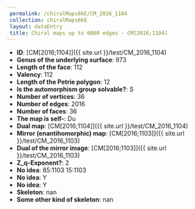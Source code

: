 ```yaml
--- 
 permalink: /chiralMaps6kE/CM_2016_1104 
 collection: chiralMaps6kE
 layout: dataEntry
 title: Chiral maps up to 6000 edges - CM[2016;1104]
---
```


- **ID**: [CM[2016;1104]]({{ site.url }}/test/CM_2016_1104)
- **Genus of the underlying surface**: 973
- **Length of the face**: 112
- **Valency**: 112
- **Length of the Petrie polygon**: 12
- **Is the automorphism group solvable?**: S
- **Number of vertices**: 36
- **Number of edges**: 2016
- **Number of faces**: 36
- **The map is self-**: Du
- **Dual map**: [CM[2016;1104]]({{ site.url }}/test/CM_2016_1104)
- **Mirror (enantihomorphic) map**: [CM[2016;1103]]({{ site.url }}/test/CM_2016_1103)
- **Dual of the mirror image**: [CM[2016;1103]]({{ site.url }}/test/CM_2016_1103)
- **Z_q-Exponent?**: 2
- **No idea**:  85:1103 15:1103
- **No idea**: Y
- **No idea**: Y
- **Skeleton**: nan
- **Some other kind of skeleton**: nan
